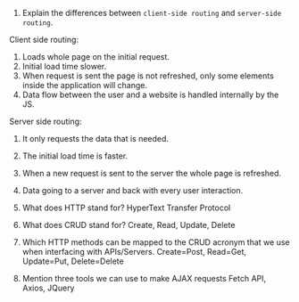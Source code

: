 1.  Explain the differences between `client-side routing` and `server-side routing`.

Client side routing:
1.	Loads whole page on the initial request.
2.	Initial load time slower.
3.	When request is sent the page is not refreshed, only some elements inside the application will change.
4.	Data flow between the user and a website is handled internally by the JS.

Server side routing:
1.	It only requests the data that is needed.
2.	The initial load time is faster.
3.	When a new request is sent to the server the whole page is refreshed.
4.	Data going to a server and back with every user interaction.




1.  What does HTTP stand for?
    HyperText Transfer Protocol


1.  What does CRUD stand for?
    Create, Read, Update, Delete



1.  Which HTTP methods can be mapped to the CRUD acronym that we use when interfacing with APIs/Servers.
    Create=Post, Read=Get, Update=Put, Delete=Delete




1.  Mention three tools we can use to make AJAX requests
    Fetch API, Axios, JQuery